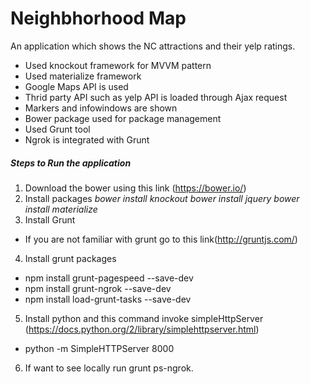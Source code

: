 # Neighbhorhood Map

An application which shows the NC attractions and their yelp ratings.

* Used knockout framework for MVVM pattern
* Used materialize framework
* Google Maps API is used
* Thrid party API such as yelp API is loaded through Ajax request
* Markers and infowindows are shown
* Bower package used for package management
* Used Grunt tool
* Ngrok is integrated with Grunt

 ##### *Steps to Run the application*

1. Download the bower using this link (https://bower.io/)
2. Install packages
   _bower install knockout_
   _bower install jquery_
   _bower install materialize_
3. Install Grunt
  * If you are not familiar with grunt go to this link(http://gruntjs.com/)
4. Install grunt packages
  * npm install grunt-pagespeed --save-dev
  * npm install grunt-ngrok --save-dev
  * npm install load-grunt-tasks --save-dev
5. Install python and  this command invoke simpleHttpServer (https://docs.python.org/2/library/simplehttpserver.html)
  * python -m SimpleHTTPServer 8000
6. If want to see locally run grunt ps-ngrok.




